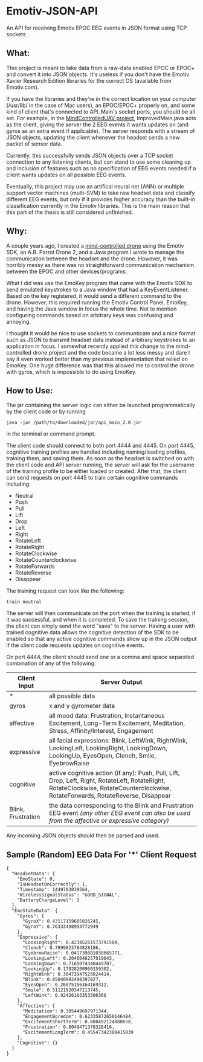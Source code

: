 # Emotiv-JSON-API
An API for receiving Emotiv EPOC EEG events in JSON format using TCP sockets


## What:
This project is meant to take data from a raw-data enabled EPOC or EPOC+ and convert it into JSON objects. It's useless if you don't have the Emotiv Xavier Research Edition libraries for the correct OS (available from Emotiv.com).

If you have the libraries and they're in the correct location on your computer (/usr/lib/ in the case of Mac users), an EPOC/EPOC+ properly on, and some kind of client that's connected to API_Main's socket ports, you should be all set. For example, in the [MindControlledUAV project](https://github.com/AshleyDumaine/MindControlledUAV), ImprovedMain.java acts as the client, giving the server the 2 EEG events it wants updates on (and gyros as an extra event if applicable). The server responds with a stream of JSON objects, updating the client whenever the headset sends a new packet of sensor data.

Currently, this successfully sends JSON objects over a TCP socket connection to any listening clients, but can stand to use some cleaning up and inclusion of features such as no specification of EEG events needed if a client wants updates on all possible EEG events.

Eventually, this project may use an artifical neural net (ANN) or multiple support vector machines (multi-SVM) to take raw headset data and classify different EEG events, but only if it provides higher accuracy than the built-in classification currently in the Emotiv libraries. This is the main reason that this part of the thesis is still considered unfinished.


## Why:
A couple years ago, I created a [mind-controlled drone](https://www.youtube.com/watch?v=X8jemlFtgBs) using the Emotiv SDK, an A.R. Parrot Drone 2, and a Java program I wrote to manage the communication between the headset and the drone. However, it was horribly messy as there was no straightforward communication mechanism between the EPOC and other devices/programs. 

What I did was use the EmoKey program that came with the Emotiv SDK to send emulated keystrokes to a Java window that had a KeyEventListener. Based on the key registered, it would send a different command to the drone. However, this required running the Emotiv Control Panel, EmoKey, and having the Java window in focus the whole time. Not to mention configuring commands based on arbitrary keys was confusing and annoying.

I thought it would be nice to use sockets to communticate and a nice format such as JSON to transmit headset data instead of arbitrary keystrokes to an application in focus. I somewhat recently applied this change to the mind-controlled drone project and the code became a lot less messy and dare I say it even worked better than my previous implementation that relied on EmoKey. One huge difference was that this allowed me to control the drone with gyros, which is impossible to do using EmoKey.


## How to Use:
The jar containing the server logic can either be launched programmatically by the client code or by running
```
java -jar /path/to/downloaded/jar/api_main_2.0.jar
```
in the terminal or command prompt.

The client code should connect to both port 4444 and 4445. 
On port 4445, cognitive training profiles are handled including naming/loading profiles, training them, and saving them. As soon as the headset is switched on with the client code and API server running, the server will ask for the username of the training profile to be either loaded or created. After that, the client can send requests on port 4445 to train certain cognitive commands including:
- Neutral
- Push
- Pull
- Lift
- Drop
- Left
- Right
- RotateLeft
- RotateRight
- RotateClockwise
- RotateCounterclockwise
- RotateForwards
- RotateReverse
- Disappear
 

The training request can look like the following:
```
train neutral
```
The server will then communicate on the port when the training is started, if it was successful, and when it is completed. To save the training session, the client can simply send the word "save" to the server. Having a user with trained cognitive data allows the cognitive detection of the SDK to be enabled so that any active cognitive commands show up in the JSON output if the client code requests updates on cognitive events.

On port 4444, the client should send one or a comma and space separated combination of any of the following:

| Client Input       | Server Output                                                                                                                                                                     |
|--------------------|-----------------------------------------------------------------------------------------------------------------------------------------------------------------------------------|
| *                  | all possible data                                                                                                                                                                 |
| gyros              | x and y gyrometer data                                                                                                                                                            |
| affective          | all mood data: Frustration, Instantaneous Excitement, Long-Term Excitement, Meditation, Stress, Affinity/Interest, Engagement                                                     |
| expressive         | all facial expressions: Blink, LeftWink, RightWink, LookingLeft, LookingRight, LookingDown, LookingUp, EyesOpen, Clench, Smile, EyebrowRaise                                      |
| cognitive          | active cognitive action (if any): Push, Pull, Lift, Drop, Left, Right, RotateLeft, RotateRight, RotateClockwise, RotateCounterclockwise, RotateForwards, RotateReverse, Disappear |
| Blink, Frustration | the data corresponding to the Blink and Frustration EEG event _(any other EEG event can also be used from the affective or expressive category)_                                                                                                                     |
Any incoming JSON objects should then be parsed and used.


## Sample (Random) EEG Data For '*' Client Request
```
{
  "HeadsetData": {
    "EmoState": 0,
    "IsHeadsetOnCorrectly": 1,
    "Timestamp": 1449703039564,
    "WirelessSignalStatus": "GOOD_SIGNAL",
    "BatteryChargeLevel": 3
  },
  "EmoStateData": {
    "Gyros": {
      "GyroX": 0.43117159605026245,
      "GyroY": 0.76333498954772949
    },
    "Expressive": {
      "LookingRight": 0.42345261573791504,
      "Clench": 0.7899823784828186,
      "EyebrowRaise": 0.041739881038665771,
      "LookingLeft": 0.2046046257019043,
      "LookingDown": 0.7165074348449707,
      "LookingUp": 0.17928200960159302,
      "RightWink": 0.30473947525024414,
      "Blink": 0.85040992498397827,
      "EyesOpen": 0.26875156164169312,
      "Smile": 0.51121920347213745,
      "LeftWink": 0.92426103353500366
    },
    "Affective": {
      "Meditation": 0.395449697971344,
      "EngagementBoredom": 0.62335872650146484,
      "ExcitementShortTerm": 0.808492124080658,
      "Frustration": 0.8049471378326416,
      "ExcitementLongTerm": 0.45547342300415039
    },
    "Cognitive": {}
  }
}
```
